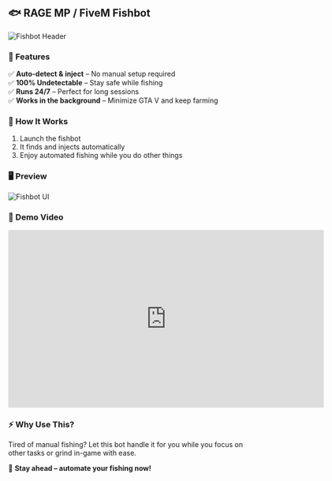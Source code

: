 ## 🐟 RAGE MP / FiveM Fishbot  

![Fishbot Header](https://i.imgur.com/UhLvdS0.jpeg)  

### 🎣 Features  
✅ **Auto-detect & inject** – No manual setup required  
✅ **100% Undetectable** – Stay safe while fishing  
✅ **Runs 24/7** – Perfect for long sessions  
✅ **Works in the background** – Minimize GTA V and keep farming  

### 🚀 How It Works  
1. Launch the fishbot  
2. It finds and injects automatically  
3. Enjoy automated fishing while you do other things  

### 🖥️ Preview  
![Fishbot UI](https://i.imgur.com/ckUJyf0.png)  

### 🎥 Demo Video  
<iframe src="https://player.vimeo.com/video/1057840236" width="640" height="360" frameborder="0" allow="autoplay; fullscreen" allowfullscreen></iframe>

### ⚡ Why Use This?  
Tired of manual fishing? Let this bot handle it for you while you focus on other tasks or grind in-game with ease.  

👾 **Stay ahead – automate your fishing now!**  
